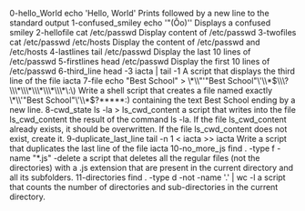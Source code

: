 0-hello_World
echo 'Hello, World'
Prints followed by a new line to the standard output
1-confused_smiley
echo '"(Ôo)'\'
Displays a confused smiley
2-hellofile
cat /etc/passwd
Display content of /etc/passwd
3-twofiles
cat /etc/passwd /etc/hosts
Display the content of /etc/passwd and /etc/hosts
4-lastlines
tail /etc/passwd
Display the last 10 lines of /etc/passwd
5-firstlines
head /etc/passwd
Display the first 10 lines of /etc/passwd
6-third_line
head -3 iacta | tail -1
A script that displays the third line of the file iacta
7-file
echo "Best School" > \\\*\\\\"'\"Best School\"\\'\\\\\*$\\\?\\\*\\\*\\\*\\\*\\\*\:\)
Write a shell script that creates a file named exactly \*\\'"Best School"\'\\*$\?\*\*\*\*\*:) containing the text Best School ending by a new line.
8-cwd_state
ls -la > ls_cwd_content
a script that writes into the file ls_cwd_content the result of the command ls -la. If the file ls_cwd_content already exists, it should be overwritten. If the file ls_cwd_content does not exist, create it.
9-duplicate_last_line
tail -n 1 < iacta >> iacta
Write a script that duplicates the last line of the file iacta
10-no_more_js
find . -type f -name "*.js" -delete
 a script that deletes all the regular files (not the directories) with a .js extension that are present in the current directory and all its subfolders.
11-directories
find . -type d -not -name '.' | wc -l
 a script that counts the number of directories and sub-directories in the current directory.
